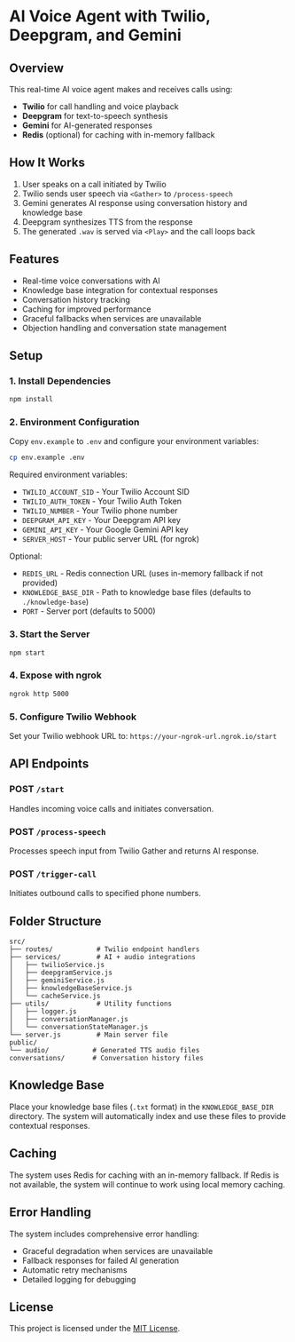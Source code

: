 # AI Voice Agent with Twilio, Deepgram, and Gemini

## Overview
This real-time AI voice agent makes and receives calls using:
- **Twilio** for call handling and voice playback
- **Deepgram** for text-to-speech synthesis
- **Gemini** for AI-generated responses
- **Redis** (optional) for caching with in-memory fallback

## How It Works
1. User speaks on a call initiated by Twilio
2. Twilio sends user speech via `<Gather>` to `/process-speech`
3. Gemini generates AI response using conversation history and knowledge base
4. Deepgram synthesizes TTS from the response
5. The generated `.wav` is served via `<Play>` and the call loops back

## Features
- Real-time voice conversations with AI
- Knowledge base integration for contextual responses
- Conversation history tracking
- Caching for improved performance
- Graceful fallbacks when services are unavailable
- Objection handling and conversation state management

## Setup

### 1. Install Dependencies
```bash
npm install
```

### 2. Environment Configuration
Copy `env.example` to `.env` and configure your environment variables:

```bash
cp env.example .env
```

Required environment variables:
- `TWILIO_ACCOUNT_SID` - Your Twilio Account SID
- `TWILIO_AUTH_TOKEN` - Your Twilio Auth Token
- `TWILIO_NUMBER` - Your Twilio phone number
- `DEEPGRAM_API_KEY` - Your Deepgram API key
- `GEMINI_API_KEY` - Your Google Gemini API key
- `SERVER_HOST` - Your public server URL (for ngrok)

Optional:
- `REDIS_URL` - Redis connection URL (uses in-memory fallback if not provided)
- `KNOWLEDGE_BASE_DIR` - Path to knowledge base files (defaults to `./knowledge-base`)
- `PORT` - Server port (defaults to 5000)

### 3. Start the Server
```bash
npm start
```

### 4. Expose with ngrok
```bash
ngrok http 5000
```

### 5. Configure Twilio Webhook
Set your Twilio webhook URL to: `https://your-ngrok-url.ngrok.io/start`

## API Endpoints

### POST `/start`
Handles incoming voice calls and initiates conversation.

### POST `/process-speech`
Processes speech input from Twilio Gather and returns AI response.

### POST `/trigger-call`
Initiates outbound calls to specified phone numbers.

## Folder Structure
```
src/
├── routes/           # Twilio endpoint handlers
├── services/         # AI + audio integrations
│   ├── twilioService.js
│   ├── deepgramService.js
│   ├── geminiService.js
│   ├── knowledgeBaseService.js
│   └── cacheService.js
├── utils/            # Utility functions
│   ├── logger.js
│   ├── conversationManager.js
│   └── conversationStateManager.js
└── server.js         # Main server file
public/
└── audio/           # Generated TTS audio files
conversations/       # Conversation history files
```

## Knowledge Base
Place your knowledge base files (`.txt` format) in the `KNOWLEDGE_BASE_DIR` directory. The system will automatically index and use these files to provide contextual responses.

## Caching
The system uses Redis for caching with an in-memory fallback. If Redis is not available, the system will continue to work using local memory caching.

## Error Handling
The system includes comprehensive error handling:
- Graceful degradation when services are unavailable
- Fallback responses for failed AI generation
- Automatic retry mechanisms
- Detailed logging for debugging

## License
This project is licensed under the [MIT License](LICENSE).
